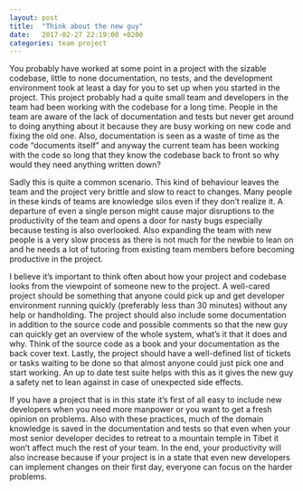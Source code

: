 ```yaml
---
layout: post
title:  "Think about the new guy"
date:   2017-02-27 22:19:00 +0200
categories: team project
---
```


You probably have worked at some point in a project with the sizable codebase, little to none documentation, no tests, and the development environment took at least a day for you to set up when you started in the project. This project probably had a quite small team and developers in the team had been working with the codebase for a long time. People in the team are aware of the lack of documentation and tests but never get around to doing anything about it because they are busy working on new code and fixing the old one. Also, documentation is seen as a waste of time as the code “documents itself” and anyway the current team has been working with the code so long that they know the codebase back to front so why would they need anything written down?

Sadly this is quite a common scenario. This kind of behaviour leaves the team and the project very brittle and slow to react to changes. Many people in these kinds of teams are knowledge silos even if they don’t realize it. A departure of even a single person might cause major disruptions to the productivity of the team and opens a door for nasty bugs especially because testing is also overlooked. Also expanding the team with new people is a very slow process as there is not much for the newbie to lean on and he needs a lot of tutoring from existing team members before becoming productive in the project.

I believe it’s important to think often about how your project and codebase looks from the viewpoint of someone new to the project. A well-cared project should be something that anyone could pick up and get developer environment running quickly (preferably less than 30 minutes) without any help or handholding. The project should also include some documentation in addition to the source code and possible comments so that the new guy can quickly get an overview of the whole system, what’s it that it does and why. Think of the source code as a book and your documentation as the back cover text. Lastly, the project should have a well-defined list of tickets or tasks waiting to be done so that almost anyone could just pick one and start working. An up to date test suite helps with this as it gives the new guy a safety net to lean against in case of unexpected side effects.

If you have a project that is in this state it’s first of all easy to include new developers when you need more manpower or you want to get a fresh opinion on problems. Also with these practices, much of the domain knowledge is saved in the documentation and tests so that even when your most senior developer decides to retreat to a mountain temple in Tibet it won’t affect much the rest of your team. In the end, your productivity will also increase because if your project is in a state that even new developers can implement changes on their first day, everyone can focus on the harder problems.

